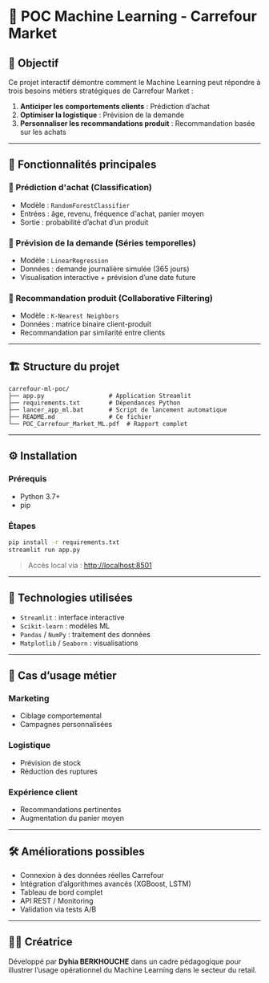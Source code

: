 # 🧠 POC Machine Learning - Carrefour Market

## 📌 Objectif
Ce projet interactif démontre comment le Machine Learning peut répondre à trois besoins métiers stratégiques de Carrefour Market :
1. **Anticiper les comportements clients** : Prédiction d’achat
2. **Optimiser la logistique** : Prévision de la demande
3. **Personnaliser les recommandations produit** : Recommandation basée sur les achats

---

## 🚀 Fonctionnalités principales

### 🔹 Prédiction d'achat (Classification)
- Modèle : `RandomForestClassifier`
- Entrées : âge, revenu, fréquence d'achat, panier moyen
- Sortie : probabilité d’achat d’un produit

### 🔹 Prévision de la demande (Séries temporelles)
- Modèle : `LinearRegression`
- Données : demande journalière simulée (365 jours)
- Visualisation interactive + prévision d’une date future

### 🔹 Recommandation produit (Collaborative Filtering)
- Modèle : `K-Nearest Neighbors`
- Données : matrice binaire client-produit
- Recommandation par similarité entre clients

---

## 🏗️ Structure du projet

```
carrefour-ml-poc/
├── app.py                  # Application Streamlit
├── requirements.txt        # Dépendances Python
├── lancer_app_ml.bat       # Script de lancement automatique
├── README.md               # Ce fichier
└── POC_Carrefour_Market_ML.pdf  # Rapport complet
```

---

## ⚙️ Installation

### Prérequis
- Python 3.7+
- pip

### Étapes

```bash
pip install -r requirements.txt
streamlit run app.py
```

> Accès local via : [http://localhost:8501](http://localhost:8501)

---

## 🧰 Technologies utilisées
- `Streamlit` : interface interactive
- `Scikit-learn` : modèles ML
- `Pandas` / `NumPy` : traitement des données
- `Matplotlib` / `Seaborn` : visualisations

---

## 💼 Cas d’usage métier

### Marketing
- Ciblage comportemental
- Campagnes personnalisées

### Logistique
- Prévision de stock
- Réduction des ruptures

### Expérience client
- Recommandations pertinentes
- Augmentation du panier moyen

---

## 🛠️ Améliorations possibles
- Connexion à des données réelles Carrefour
- Intégration d’algorithmes avancés (XGBoost, LSTM)
- Tableau de bord complet
- API REST / Monitoring
- Validation via tests A/B

---

## 👩‍💻 Créatrice
Développé par **Dyhia BERKHOUCHE** dans un cadre pédagogique pour illustrer l’usage opérationnel du Machine Learning dans le secteur du retail.
